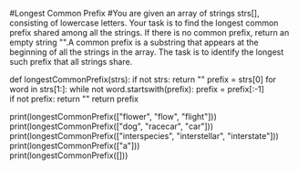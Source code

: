 #Longest Common Prefix
#You are given an array of strings strs[], consisting of lowercase letters. Your task is to find the longest common prefix shared among all the strings. If there is no common prefix, return an empty string "".A common prefix is a substring that appears at the beginning of all the strings in the array. The task is to identify the longest such prefix that all strings share.


def longestCommonPrefix(strs):
    if not strs: 
        return ""
    prefix = strs[0] 
    for word in strs[1:]:
        while not word.startswith(prefix):
            prefix = prefix[:-1]  
            if not prefix:
                return ""
    return prefix


print(longestCommonPrefix(["flower", "flow", "flight"]))  
print(longestCommonPrefix(["dog", "racecar", "car"]))    
print(longestCommonPrefix(["interspecies", "interstellar", "interstate"]))  
print(longestCommonPrefix(["a"]))                         
print(longestCommonPrefix([]))                            



